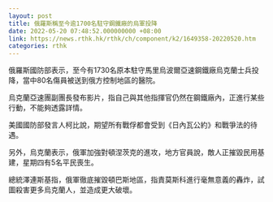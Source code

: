 ```yaml
---
layout: post
title: 俄羅斯稱至今逾1700名駐守鋼鐵廠的烏軍投降
date: 2022-05-20 07:48:52.000000000 +08:00
link: https://news.rthk.hk/rthk/ch/component/k2/1649358-20220520.htm
categories: rthk
---
```


俄羅斯國防部表示，至今有1730名原本駐守馬里烏波爾亞速鋼鐵廠烏克蘭士兵投降，當中80名傷員被送到俄方控制地區的醫院。

烏克蘭亞速團副團長發布影片，指自己與其他指揮官仍然在鋼鐵廠內，正進行某些行動，不能夠透露詳情。

美國國防部發言人柯比說，期望所有戰俘都會受到《日內瓦公約》和戰爭法的待遇。

另外，烏克蘭表示，俄軍加強對頓涅茨克的進攻，地方官員說，敵人正摧毀民用基建，星期四有5名平民喪生。

總統澤連斯基指，俄軍徹底摧毀頓巴斯地區，指責莫斯科進行毫無意義的轟炸，試圖殺害更多烏克蘭人，並造成更大破壞。
